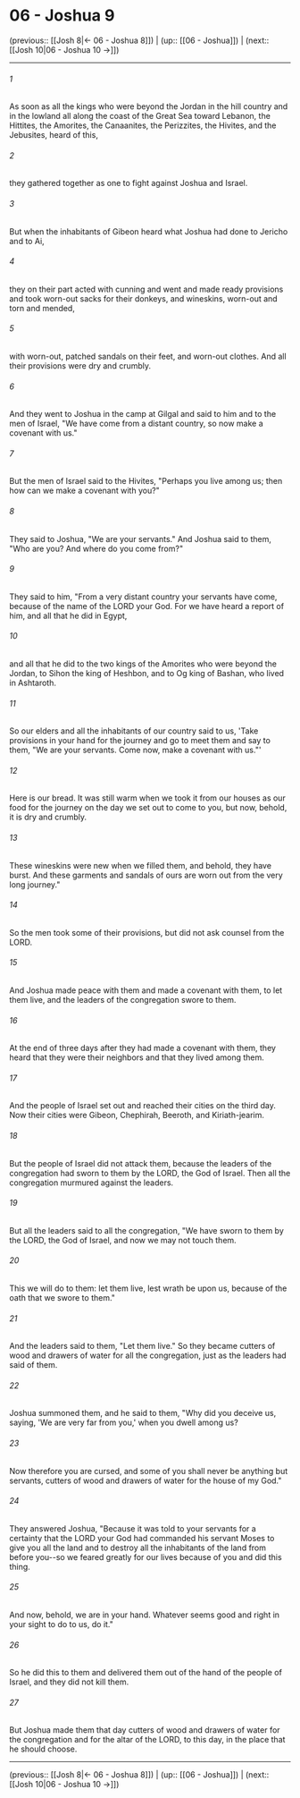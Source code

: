 # 06 - Joshua 9

(previous:: [[Josh 8|← 06 - Joshua 8]]) | (up:: [[06 - Joshua]]) | (next:: [[Josh 10|06 - Joshua 10 →]])

***


###### 1 
As soon as all the kings who were beyond the Jordan in the hill country and in the lowland all along the coast of the Great Sea toward Lebanon, the Hittites, the Amorites, the Canaanites, the Perizzites, the Hivites, and the Jebusites, heard of this, 

###### 2 
they gathered together as one to fight against Joshua and Israel. 

###### 3 
But when the inhabitants of Gibeon heard what Joshua had done to Jericho and to Ai, 

###### 4 
they on their part acted with cunning and went and made ready provisions and took worn-out sacks for their donkeys, and wineskins, worn-out and torn and mended, 

###### 5 
with worn-out, patched sandals on their feet, and worn-out clothes. And all their provisions were dry and crumbly. 

###### 6 
And they went to Joshua in the camp at Gilgal and said to him and to the men of Israel, "We have come from a distant country, so now make a covenant with us." 

###### 7 
But the men of Israel said to the Hivites, "Perhaps you live among us; then how can we make a covenant with you?" 

###### 8 
They said to Joshua, "We are your servants." And Joshua said to them, "Who are you? And where do you come from?" 

###### 9 
They said to him, "From a very distant country your servants have come, because of the name of the LORD your God. For we have heard a report of him, and all that he did in Egypt, 

###### 10 
and all that he did to the two kings of the Amorites who were beyond the Jordan, to Sihon the king of Heshbon, and to Og king of Bashan, who lived in Ashtaroth. 

###### 11 
So our elders and all the inhabitants of our country said to us, 'Take provisions in your hand for the journey and go to meet them and say to them, "We are your servants. Come now, make a covenant with us."' 

###### 12 
Here is our bread. It was still warm when we took it from our houses as our food for the journey on the day we set out to come to you, but now, behold, it is dry and crumbly. 

###### 13 
These wineskins were new when we filled them, and behold, they have burst. And these garments and sandals of ours are worn out from the very long journey." 

###### 14 
So the men took some of their provisions, but did not ask counsel from the LORD. 

###### 15 
And Joshua made peace with them and made a covenant with them, to let them live, and the leaders of the congregation swore to them. 

###### 16 
At the end of three days after they had made a covenant with them, they heard that they were their neighbors and that they lived among them. 

###### 17 
And the people of Israel set out and reached their cities on the third day. Now their cities were Gibeon, Chephirah, Beeroth, and Kiriath-jearim. 

###### 18 
But the people of Israel did not attack them, because the leaders of the congregation had sworn to them by the LORD, the God of Israel. Then all the congregation murmured against the leaders. 

###### 19 
But all the leaders said to all the congregation, "We have sworn to them by the LORD, the God of Israel, and now we may not touch them. 

###### 20 
This we will do to them: let them live, lest wrath be upon us, because of the oath that we swore to them." 

###### 21 
And the leaders said to them, "Let them live." So they became cutters of wood and drawers of water for all the congregation, just as the leaders had said of them. 

###### 22 
Joshua summoned them, and he said to them, "Why did you deceive us, saying, 'We are very far from you,' when you dwell among us? 

###### 23 
Now therefore you are cursed, and some of you shall never be anything but servants, cutters of wood and drawers of water for the house of my God." 

###### 24 
They answered Joshua, "Because it was told to your servants for a certainty that the LORD your God had commanded his servant Moses to give you all the land and to destroy all the inhabitants of the land from before you--so we feared greatly for our lives because of you and did this thing. 

###### 25 
And now, behold, we are in your hand. Whatever seems good and right in your sight to do to us, do it." 

###### 26 
So he did this to them and delivered them out of the hand of the people of Israel, and they did not kill them. 

###### 27 
But Joshua made them that day cutters of wood and drawers of water for the congregation and for the altar of the LORD, to this day, in the place that he should choose.

***

(previous:: [[Josh 8|← 06 - Joshua 8]]) | (up:: [[06 - Joshua]]) | (next:: [[Josh 10|06 - Joshua 10 →]])
